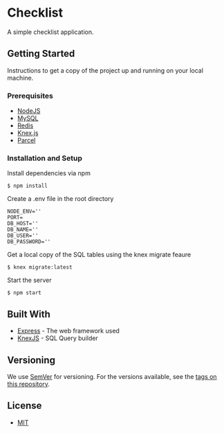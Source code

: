 # Checklist

A simple checklist application. 

## Getting Started

Instructions to get a copy of the project up and running on your local machine.

### Prerequisites

* [NodeJS](https://nodejs.org/en/) 
* [MySQL](https://www.mysql.com/)
* [Redis](https://redis.io/)
* [Knex.js](https://knexjs.org/)
* [Parcel](https://parceljs.org/)

### Installation and Setup

Install dependencies via npm

```
$ npm install
```

Create a .env file in the root directory

```
NODE_ENV=''
PORT=
DB_HOST=''
DB_NAME=''
DB_USER=''
DB_PASSWORD=''
```

Get a local copy of the SQL tables using the knex migrate feaure

```
$ knex migrate:latest
```

Start the server

```
$ npm start
```

## Built With

* [Express](https://expressjs.com/) - The web framework used
* [KnexJS](https://knexjs.org/) - SQL Query builder

## Versioning

We use [SemVer](http://semver.org/) for versioning. For the versions available, see the [tags on this repository](https://github.com/your/project/tags).

## License

* [MIT](LICENSE)

